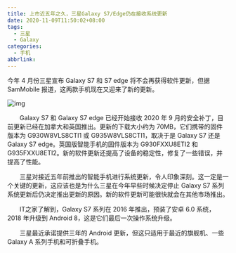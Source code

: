 ```yaml
---
title: 上市近五年之久，三星Galaxy S7/Edge仍在接收系统更新
date: 2020-11-09T11:50:02+08:00
tags:
  - 三星
  - Galaxy
categories:
  - 手机
abbrlink:
---
```


今年 4 月份三星宣布 Galaxy S7 和 S7 edge 将不会再获得软件更新，但据 SamMobile 报道，这两款手机现在又迎来了新的更新。

![img](https://cdn.jsdelivr.net/gh/yakeing/Documentation@main/Hexo/images/e6ac-kcaeqzx9436332.jpg)

　　Galaxy S7 和 Galaxy S7 edge 已经开始接收 2020 年 9 月的安全补丁，目前更新已经在加拿大和英国推出。更新的下载大小约为 70MB，它们携带的固件版本为 G930W8VLS8CTI1 或 G935W8VLS8CTI1，取决于是 Galaxy S7 还是 Galaxy S7 edge。英国版智能手机的固件版本为 G930FXXU8ETI2 和 G935FXXU8ETI2。新的软件更新还提高了设备的稳定性，修复了一些错误，并提高了性能。

　　三星对接近五年前推出的智能手机进行系统更新，令人印象深刻。这一定是一个关键的更新，这应该也是为什么三星在今年早些时候决定停止 Galaxy S7 系列系统更新后仍决定推出更新的原因。新的软件更新可能很快就会在其他市场推出。

　　IT之家了解到，Galaxy S7 系列在 2016 年推出，预装了安卓 6.0 系统，2018 年升级到 Android 8，这是它们最后一次操作系统升级。

　　三星最近承诺提供三年的 Android 更新，但这只适用于最近的旗舰机、一些 Galaxy A 系列手机和可折叠手机。